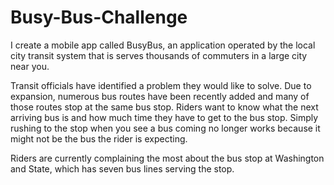 # Busy-Bus-Challenge
I create a mobile app called BusyBus, an application operated by the local city transit system that is serves thousands of commuters in a large city near you.

Transit officials have identified a problem they would like to solve. Due to expansion, numerous bus routes have been recently added and many of those routes stop at the same bus stop. Riders want to know what the next arriving bus is and how much time they have to get to the bus stop. Simply rushing to the stop when you see a bus coming no longer works because it might not be the bus the rider is expecting.

Riders are currently complaining the most about the bus stop at Washington and State, which has seven bus lines serving the stop.
